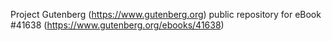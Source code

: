 Project Gutenberg (https://www.gutenberg.org) public repository for
eBook #41638 (https://www.gutenberg.org/ebooks/41638)
